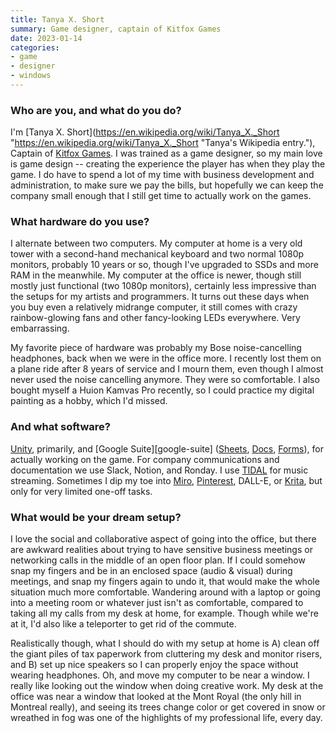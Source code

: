```yaml
---
title: Tanya X. Short
summary: Game designer, captain of Kitfox Games
date: 2023-01-14
categories:
- game
- designer
- windows
---
```


### Who are you, and what do you do?

I'm [Tanya X. Short](https://en.wikipedia.org/wiki/Tanya_X._Short "https://en.wikipedia.org/wiki/Tanya_X._Short "Tanya's Wikipedia entry."), Captain of [Kitfox Games](https://www.kitfoxgames.com/en/ "A Canadian game development studio."). I was trained as a game designer, so my main love is game design -- creating the experience the player has when they play the game. I do have to spend a lot of my time with business development and administration, to make sure we pay the bills, but hopefully we can keep the company small enough that I still get time to actually work on the games.

### What hardware do you use?

I alternate between two computers. My computer at home is a very old tower with a second-hand mechanical keyboard and two normal 1080p monitors, probably 10 years or so, though I've upgraded to SSDs and more RAM in the meanwhile. My computer at the office is newer, though still mostly just functional (two 1080p monitors), certainly less impressive than the setups for my artists and programmers. It turns out these days when you buy even a relatively midrange computer, it still comes with crazy rainbow-glowing fans and other fancy-looking LEDs everywhere. Very embarrassing.

My favorite piece of hardware was probably my Bose noise-cancelling headphones, back when we were in the office more. I recently lost them on a plane ride after 8 years of service and I mourn them, even though I almost never used the noise cancelling anymore. They were so comfortable. I also bought myself a Huion Kamvas Pro recently, so I could practice my digital painting as a hobby, which I'd missed.

### And what software?

[Unity][], primarily, and [Google Suite][google-suite] ([Sheets][google-sheets], [Docs][google-docs], [Forms][google-forms]), for actually working on the game. For company communications and documentation we use Slack, Notion, and Ronday. I use [TIDAL][] for music streaming. Sometimes I dip my toe into [Miro][], [Pinterest][], DALL-E, or [Krita][], but only for very limited one-off tasks.

### What would be your dream setup?

I love the social and collaborative aspect of going into the office, but there are awkward realities about trying to have sensitive business meetings or networking calls in the middle of an open floor plan. If I could somehow snap my fingers and be in an enclosed space (audio & visual) during meetings, and snap my fingers again to undo it, that would make the whole situation much more comfortable. Wandering around with a laptop or going into a meeting room or whatever just isn't as comfortable, compared to taking all my calls from my desk at home, for example. Though while we're at it, I'd also like a teleporter to get rid of the commute.

Realistically though, what I should do with my setup at home is A) clean off the giant piles of tax paperwork from cluttering my desk and monitor risers, and B) set up nice speakers so I can properly enjoy the space without wearing headphones. Oh, and move my computer to be near a window. I really like looking out the window when doing creative work. My desk at the office was near a window that looked at the Mont Royal (the only hill in Montreal really), and seeing its trees change color or get covered in snow or wreathed in fog was one of the highlights of my professional life, every day.

[google-docs]: https://en.wikipedia.org/wiki/Google_Docs "A web-based office suite."
[google-forms]: https://www.google.com/forms/about/ "A service for creating surveys."
[google-sheets]: https://www.google.com/sheets/about/ "Online spreadsheet software."
[krita]: https://krita.org/ "An open-source image editor."
[miro]: https://miro.com/ "An online collaborative whiteboard service."
[pinterest]: https://www.pinterest.com/ "An online 'pinboard' service."
[tidal]: http://web.archive.org/web/20221225090000/https://tidal.com/ "A music streaming service."
[unity]: https://unity3d.com/unity/ "A cross-platform game development tool."
